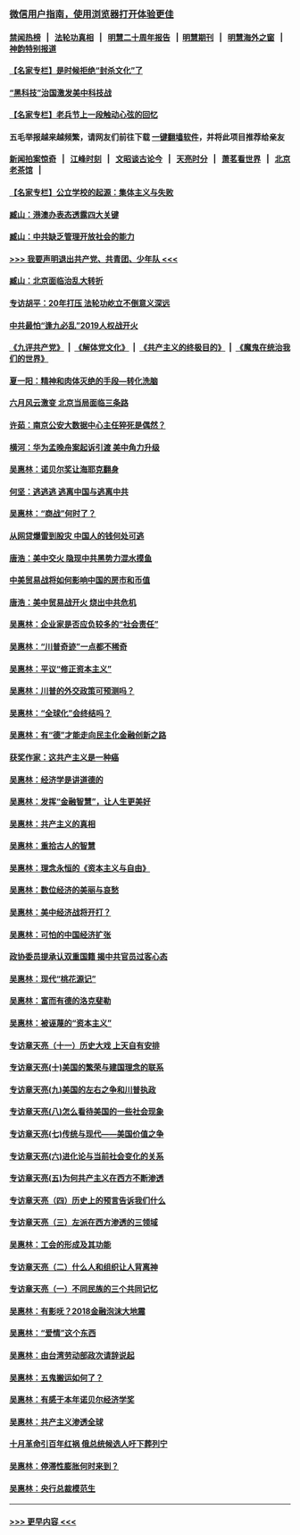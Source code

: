 ### [微信用户指南，使用浏览器打开体验更佳](https://github.com/gfw-breaker/banned-news1/blob/master/indexes/wechat-guide.md?t=0)
#### [禁闻热榜](热点新闻.md?t=0)  &nbsp;&nbsp;|&nbsp;&nbsp; [法轮功真相](https://github.com/gfw-breaker/truth/blob/master/README.md?t=0) &nbsp;&nbsp;|&nbsp;&nbsp; [明慧二十周年报告](https://github.com/gfw-breaker/mh-reports/blob/master/README.md?t=0) &nbsp;&nbsp;|&nbsp;&nbsp;[明慧期刊](https://github.com/gfw-breaker/mh-qikan) &nbsp;&nbsp;|&nbsp;&nbsp; [明慧海外之窗](https://github.com/gfw-breaker/mh-news/blob/master/README.md?t=0) &nbsp;&nbsp;|&nbsp;&nbsp; [神韵特别报道](https://github.com/gfw-breaker/mh-news/blob/master/shenyun.md?t=0)
#### [【名家专栏】是时候拒绝“封杀文化”了](../pages/nsc423/n11814093.md?t=02111902) 
#### [“黑科技”治国激发美中科技战](../pages/nsc423/n11638056.md?t=02111902) 
#### [【名家专栏】老兵节上一段触动心弦的回忆](../pages/nsc423/n11646016.md?t=02111902) 
#### 五毛举报越来越频繁，请网友们前往下载 [一键翻墙软件](https://github.com/gfw-breaker/ssr-accounts)，并将此项目推荐给亲友
#### [新闻拍案惊奇](https://github.com/gfw-breaker/banned-news1/blob/master/pages/link4.md) &nbsp;&nbsp;|&nbsp;&nbsp; [江峰时刻](https://github.com/gfw-breaker/banned-news1/blob/master/pages/link4.md) &nbsp;&nbsp;|&nbsp;&nbsp; [文昭谈古论今](https://github.com/gfw-breaker/banned-news1/blob/master/pages/link4.md) &nbsp;&nbsp;|&nbsp;&nbsp; [天亮时分](https://github.com/gfw-breaker/banned-news1/blob/master/pages/link4.md) &nbsp;&nbsp;|&nbsp;&nbsp; [萧茗看世界](https://github.com/gfw-breaker/banned-news1/blob/master/pages/link4.md) &nbsp;&nbsp;|&nbsp;&nbsp; [北京老茶馆](https://github.com/gfw-breaker/banned-news1/blob/master/pages/link4.md) &nbsp;&nbsp;|&nbsp;&nbsp; 
#### [【名家专栏】公立学校的起源：集体主义与失败](../pages/nsc423/n11601833.md?t=02111902) 
#### [臧山：港澳办表态透露四大关键](../pages/nsc423/n11421628.md?t=02111902) 
#### [臧山：中共缺乏管理开放社会的能力](../pages/nsc423/n11407457.md?t=02111902) 
#### [>>> 我要声明退出共产党、共青团、少年队 <<<](https://github.com/begood0513/goodnews/blob/master/quit/letter.md) 
#### [臧山：北京面临治乱大转折](../pages/nsc423/n11406895.md?t=02111902) 
#### [专访胡平：20年打压 法轮功屹立不倒意义深远](../pages/nsc423/n11398800.md?t=02111902) 
#### [中共最怕“逢九必乱”2019人权战开火](../pages/nsc423/n11385248.md?t=02111902) 
#### [《九评共产党》](https://github.com/begood0513/9ping.md/blob/master/README.md) &nbsp;|&nbsp; [《解体党文化》](../../../../jtdwh.md/blob/master/README.md)  &nbsp;|&nbsp; [《共产主义的终极目的》](../../../../gczydzjmd.md/blob/master/README.md) &nbsp;|&nbsp; [《魔鬼在统治我们的世界》](../../../../mgztzwmdsj.md/blob/master/README.md) 
#### [夏一阳：精神和肉体灭绝的手段—转化洗脑](../pages/nsc423/n11368250.md?t=02111902) 
#### [六月风云激变 北京当局面临三条路](../pages/nsc423/n11313668.md?t=02111902) 
#### [许茹：南京公安大数据中心主任猝死是偶然？](../pages/nsc423/n11064744.md?t=02111902) 
#### [横河：华为孟晚舟案起诉引渡 美中角力升级](../pages/nsc423/n11027230.md?t=02111902) 
#### [吴惠林：诺贝尔奖让海耶克翻身](../pages/nsc423/n10890049.md?t=02111902) 
#### [何坚：逃逃逃 逃离中国与逃离中共](../pages/nsc423/n10592891.md?t=02111902) 
#### [吴惠林：“商战”何时了？](../pages/nsc423/n10573558.md?t=02111902) 
#### [从网贷爆雷到股灾 中国人的钱何处可逃](../pages/nsc423/n10572800.md?t=02111902) 
#### [唐浩：美中交火 隐现中共黑势力混水摸鱼](../pages/nsc423/n10544040.md?t=02111902) 
#### [中美贸易战将如何影响中国的房市和币值](../pages/nsc423/n10543697.md?t=02111902) 
#### [唐浩：美中贸易战开火 烧出中共危机](../pages/nsc423/n10540126.md?t=02111902) 
#### [吴惠林：企业家是否应负较多的“社会责任”](../pages/nsc423/n10535022.md?t=02111902) 
#### [吴惠林：“川普奇迹”一点都不稀奇](../pages/nsc423/n10512808.md?t=02111902) 
#### [吴惠林：平议“修正资本主义”](../pages/nsc423/n10495724.md?t=02111902) 
#### [吴惠林：川普的外交政策可预测吗？](../pages/nsc423/n10462387.md?t=02111902) 
#### [吴惠林：“全球化”会终结吗？](../pages/nsc423/n10452838.md?t=02111902) 
#### [吴惠林：有“德”才能走向民主化金融创新之路](../pages/nsc423/n10432292.md?t=02111902) 
#### [获奖作家：这共产主义是一种癌](../pages/nsc423/n10431541.md?t=02111902) 
#### [吴惠林：经济学是讲道德的](../pages/nsc423/n10398014.md?t=02111902) 
#### [吴惠林：发挥“金融智慧”，让人生更美好](../pages/nsc423/n10375019.md?t=02111902) 
#### [吴惠林：共产主义的真相](../pages/nsc423/n10351394.md?t=02111902) 
#### [吴惠林：重拾古人的智慧](../pages/nsc423/n10337691.md?t=02111902) 
#### [吴惠林：理念永恒的《资本主义与自由》](../pages/nsc423/n10316274.md?t=02111902) 
#### [吴惠林：数位经济的美丽与哀愁](../pages/nsc423/n10292946.md?t=02111902) 
#### [吴惠林：美中经济战将开打？](../pages/nsc423/n10258825.md?t=02111902) 
#### [吴惠林：可怕的中国经济扩张](../pages/nsc423/n10219147.md?t=02111902) 
#### [政协委员提承认双重国籍 揭中共官员过客心态](../pages/nsc423/n10208809.md?t=02111902) 
#### [吴惠林：现代“桃花源记”](../pages/nsc423/n10185234.md?t=02111902) 
#### [吴惠林：富而有德的洛克斐勒](../pages/nsc423/n10142264.md?t=02111902) 
#### [吴惠林：被诬蔑的“资本主义”](../pages/nsc423/n10124816.md?t=02111902) 
#### [专访章天亮（十一）历史大戏 上天自有安排](../pages/nsc423/n10094905.md?t=02111902) 
#### [专访章天亮(十)美国的繁荣与建国理念的联系](../pages/nsc423/n10094899.md?t=02111902) 
#### [专访章天亮(九)美国的左右之争和川普执政](../pages/nsc423/n10094889.md?t=02111902) 
#### [专访章天亮(八)怎么看待美国的一些社会现象](../pages/nsc423/n10094857.md?t=02111902) 
#### [专访章天亮(七)传统与现代——美国价值之争](../pages/nsc423/n10093140.md?t=02111902) 
#### [专访章天亮(六)进化论与当前社会变化的关系](../pages/nsc423/n10092036.md?t=02111902) 
#### [专访章天亮(五)为何共产主义在西方不断渗透](../pages/nsc423/n10083620.md?t=02111902) 
#### [专访章天亮（四）历史上的预言告诉我们什么](../pages/nsc423/n10083606.md?t=02111902) 
#### [专访章天亮（三）左派在西方渗透的三领域](../pages/nsc423/n10081115.md?t=02111902) 
#### [吴惠林：工会的形成及其功能](../pages/nsc423/n10080633.md?t=02111902) 
#### [专访章天亮（二）什么人和组织让人背离神](../pages/nsc423/n10076637.md?t=02111902) 
#### [专访章天亮（一）不同民族的三个共同记忆](../pages/nsc423/n10074188.md?t=02111902) 
#### [吴惠林：有影呒？2018金融泡沫大地震](../pages/nsc423/n10040534.md?t=02111902) 
#### [吴惠林：“爱情”这个东西](../pages/nsc423/n10019423.md?t=02111902) 
#### [吴惠林：由台湾劳动部政次请辞说起](../pages/nsc423/n9979679.md?t=02111902) 
#### [吴惠林：五鬼搬运如何了？](../pages/nsc423/n9925338.md?t=02111902) 
#### [吴惠林：有感于本年诺贝尔经济学奖](../pages/nsc423/n9871883.md?t=02111902) 
#### [吴惠林：共产主义渗透全球](../pages/nsc423/n9812748.md?t=02111902) 
#### [十月革命引百年红祸 俄总统候选人吁下葬列宁](../pages/nsc423/n9810182.md?t=02111902) 
#### [吴惠林：停滞性膨胀何时来到？](../pages/nsc423/n9764136.md?t=02111902) 
#### [吴惠林：央行总裁模范生](../pages/nsc423/n9728134.md?t=02111902) 

----
#### [ >>> 更早内容 <<< ](../indexes/nsc423-earlier.md)
